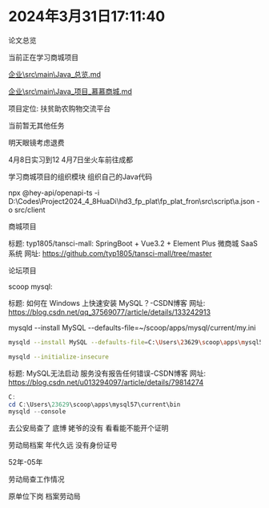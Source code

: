 # 2024年3月31日17:11:40

论文总览

当前正在学习商城项目

[企业\src\main\Java_总览.md](企业\src\main\Java_总览.md)

[企业\src\main\Java_项目_慕慕商城.md](企业\src\main\Java_项目_慕慕商城.md)

项目定位: 扶贫助农购物交流平台

当前暂无其他任务

明天眼镜考虑退费

4月8日实习到12 4月7日坐火车前往成都

学习商城项目的组织模块 组织自己的Java代码

npx @hey-api/openapi-ts -i D:\Codes\Project2024_4_8HuaDi\hd3_fp_plat\fp_plat_fron\src\script\a.json -o src/client

商城项目

标题: typ1805/tansci-mall: SpringBoot + Vue3.2 + Element Plus 微商城 SaaS 系统 网址: https://github.com/typ1805/tansci-mall/tree/master

论坛项目


scoop mysql: 

标题: 如何在 Windows 上快速安装 MySQL？-CSDN博客 网址: https://blog.csdn.net/qq_37569077/article/details/133242913

mysqld --install MySQL --defaults-file=~/scoop/apps/mysql/current/my.ini

```sh
mysqld --install MySQL --defaults-file=C:\Users\23629\scoop\apps\mysql57\current

mysqld --initialize-insecure


```

标题: MySQL无法启动 服务没有报告任何错误-CSDN博客 网址: https://blog.csdn.net/u013294097/article/details/79814274

```ps1
C:
cd C:\Users\23629\scoop\apps\mysql57\current\bin
mysqld --console
```

去公安局查了 底博 姥爷的没有 看看能不能开个证明

劳动局档案 年代久远 没有身份证号

52年-05年

劳动局查工作情况

原单位下岗 档案劳动局 

